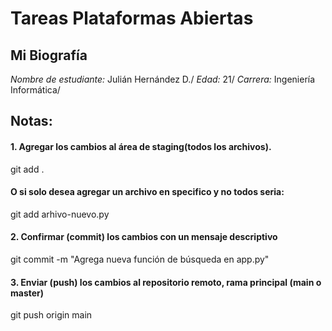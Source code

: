 # Tareas Plataformas Abiertas

## Mi Biografía
*Nombre de estudiante:* Julián Hernández D./
*Edad:* 21/
*Carrera:* Ingeniería Informática/

## Notas:
#### 1. Agregar los cambios al área de staging(todos los archivos).
git add .
#### O si solo desea agregar un archivo en specifico y no todos seria:
git add arhivo-nuevo.py

#### 2. Confirmar (commit) los cambios con un mensaje descriptivo
git commit -m "Agrega nueva función de búsqueda en app.py"

#### 3. Enviar (push) los cambios al repositorio remoto, rama principal (main o master)
git push origin main

